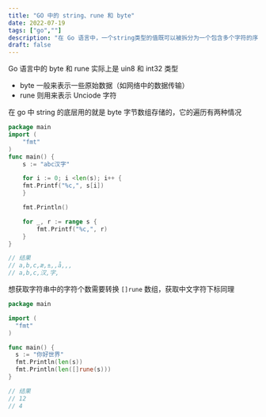 ```yaml
---
title: "GO 中的 string、rune 和 byte"
date: 2022-07-19
tags: ["go",""]
description: "在 Go 语言中，一个string类型的值既可以被拆分为一个包含多个字符的序列，也可以被拆分为一个包含多个字节的序列"
draft: false
---
```


Go 语言中的 byte 和 rune 实际上是 uin8 和 int32 类型

- byte 一般来表示一些原始数据（如网络中的数据传输）
- rune 则用来表示 Unciode 字符

在 go 中 string 的底层用的就是 byte 字节数组存储的，它的遍历有两种情况

```Go
package main
import (
    "fmt"
)
func main() {
    s := "abc汉字"

    for i := 0; i <len(s); i++ {
    fmt.Printf("%c,", s[i])
    }

    fmt.Println()

    for _, r := range s {
        fmt.Printf("%c,", r)
    }
}

// 结果
// a,b,c,æ,±,,å,­,,
// a,b,c,汉,字,


```

想获取字符串中的字符个数需要转换 `[]rune` 数组，获取中文字符下标同理

```Go
package main

import (
  "fmt"
)

func main() {
  s := "你好世界"
  fmt.Println(len(s))
  fmt.Println(len([]rune(s)))
}

// 结果
// 12
// 4
```